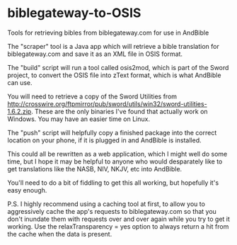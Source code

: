 biblegateway-to-OSIS
====================

Tools for retrieving bibles from biblegateway.com for use in AndBible

The "scraper" tool is a Java app which will retrieve a bible translation for biblegateway.com and save it as an XML file
in OSIS format.

The "build" script will run a tool called osis2mod, which is part of the Sword project, to convert the OSIS file into 
zText format, which is what AndBible can use.

You will need to retrieve a copy of the Sword Utilities from 
http://crosswire.org/ftpmirror/pub/sword/utils/win32/sword-utilities-1.6.2.zip. These are the only binaries I've found 
that actually work on Windows. You may have an easier time on Linux.

The "push" script will helpfully copy a finished package into the correct location on your phone, if it is plugged in 
and AndBible is installed.

This could all be rewritten as a web application, which I might well do some time, but I hope it may be helpful to anyone 
who would desparately like to get translations like the NASB, NIV, NKJV, etc into AndBible.

You'll need to do a bit of fiddling to get this all working, but hopefully it's easy enough.

P.S. I highly recommend using a caching tool at first, to allow you to aggressively cache the app's requests to biblegateway.com so that you don't inundate them with requests over and over again while you try to get it working. Use the relaxTransparency = yes option to always return a hit from the cache when the data is present.
